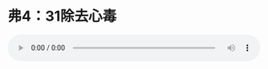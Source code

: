 # 弗4：31除去心毒

<audio style="width: 100%;" preload="false" controls controlslist="nodownload"><source src="//cdn.simai.ml/audio/mp3/old/12254.mp3" type="audio/mpeg">Your browser does not support the audio element.</audio>


